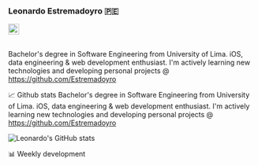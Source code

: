
### Leonardo Estremadoyro 🇵🇪

<a href="https://www.linkedin.com/in/leonardo-estremadoyro/"> 
  <img align="" alt="Leonardo's LinkedIn" width="22px" src="https://raw.githubusercontent.com/peterthehan/peterthehan/master/assets/linkedin.svg" /> 
</a>

<br />
<br />

Bachelor's degree in Software Engineering from University of Lima. iOS, data engineering & web development enthusiast. I'm actively learning new technologies and developing personal projects @ https://github.com/Estremadoyro

📈 Github stats
Bachelor's degree in Software Engineering from University of Lima. iOS, data engineering & web development enthusiast. I'm actively learning new technologies and developing personal projects @ https://github.com/Estremadoyro

![Leonardo's GitHub stats](https://github-readme-stats.vercel.app/api?username=estremadoyro&show_icons=true&theme=radical)

📊 Weekly development

<!--START_SECTION:waka-->
<!--END_SECTION:waka-->
